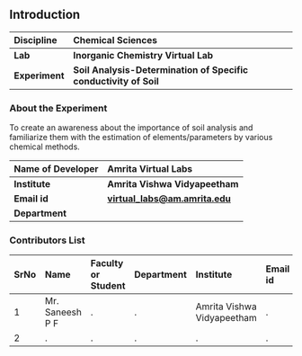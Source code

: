 ## Introduction


<b>Discipline | <b> Chemical Sciences
:--|:--|
<b> Lab | <b> Inorganic Chemistry Virtual Lab
<b> Experiment|     <b> Soil Analysis-Determination of Specific conductivity of Soil

### About the Experiment 

To create an awareness about the importance of soil analysis and familiarize them with the estimation of elements/parameters by various chemical methods.

<b>Name of Developer | <b> Amrita Virtual Labs
:--|:--|
<b> Institute | <b>  Amrita Vishwa Vidyapeetham
<b> Email id|     <b>  virtual_labs@am.amrita.edu
<b> Department |  

### Contributors List

SrNo | Name | Faculty or Student | Department| Institute | Email id
:--|:--|:--|:--|:--|:--|
1 | Mr. Saneesh P F | . | . | Amrita Vishwa Vidyapeetham | .
2 | . | . | . | . | .

